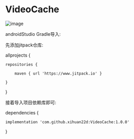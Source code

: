 ﻿# VideoCache


![image](https://github.com/xihuan22d/VideoCache/blob/master/screenshot/1.png)


androidStudio Gradle导入:

先添加jitpack仓库:

allprojects {

    repositories {  
	
        maven { url 'https://www.jitpack.io' }
		
    }
	
}

接着导入项目依赖库即可:

dependencies {

    implementation 'com.github.xihuan22d:VideoCache:1.0.0'
	
}


